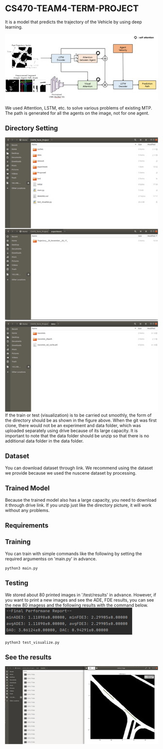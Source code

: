 # CS470-TEAM4-TERM-PROJECT
It is a model that predicts the trajectory of the Vehicle by using deep learning. 


![Model Diagram](model_figure.png)

We used Attention, LSTM, etc. to solve various problems of existing MTP. The path is generated for all the agents on the image, not for one agent. 

## Directory Setting
![Directory](Directory_Setting.png) ![Experiment](Experiment_Directory.png) ![Data](Data_Directory.png)
If the train or test (visualization) is to be carried out smoothly, the form of the directory should be as shown in the figure above.
When the git was first clone, there would not be an experiment and data folder, which was uploaded separately using drive because of its large capacity.
It is important to note that the data folder should be unzip so that there is no additional data folder in the data folder.

## Dataset


You can download dataset through link.
We recommend using the dataset we provide because we used the nuscene dataset by processing.


## Trained Model

Because the trained model also has a large capacity, you need to download it through drive link.
If you unzip just like the directory picture, it will work without any problems.

## Requirements

## Training
You can train with simple commands like the following by setting the required argumentss on 'main.py' in advance.
```
python3 main.py
```


## Testing
We stored about 80 printed images in '/test/results' in advance. However, if you want to print a new images and see the ADE, FDE results, you can see the new 80 imagess and the following results with the command below.
![Metrics](Metrics_result.png)

```
python3 test_visualize.py
```

## See the results
![Results](Result_visualization.png)





